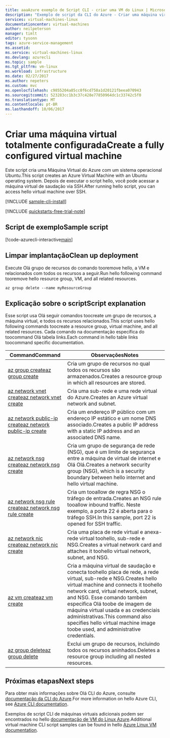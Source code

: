 ```yaml
---
title: aaaAzure exemplo de Script CLI - criar uma VM do Linux | Microsoft Docs
description: "Exemplo de script da CLI do Azure - Criar uma máquina virtual Linux"
services: virtual-machines-linux
documentationcenter: virtual-machines
author: neilpeterson
manager: timlt
editor: tysonn
tags: azure-service-management
ms.assetid: 
ms.service: virtual-machines-linux
ms.devlang: azurecli
ms.topic: sample
ms.tgt_pltfrm: vm-linux
ms.workload: infrastructure
ms.date: 02/27/2017
ms.author: nepeters
ms.custom: mvc
ms.openlocfilehash: c9855204a85cc0f6cd758a1d20121fbeea070943
ms.sourcegitcommit: 523283cc1b3c37c428e77850964dc1c33742c5f0
ms.translationtype: MT
ms.contentlocale: pt-BR
ms.lasthandoff: 10/06/2017
---
```

# <a name="create-a-fully-configured-virtual-machine"></a><span data-ttu-id="65877-103">Criar uma máquina virtual totalmente configurada</span><span class="sxs-lookup"><span data-stu-id="65877-103">Create a fully configured virtual machine</span></span>

<span data-ttu-id="65877-104">Este script cria uma Máquina Virtual do Azure com um sistema operacional Ubuntu.</span><span class="sxs-lookup"><span data-stu-id="65877-104">This script creates an Azure Virtual Machine with an Ubuntu operating system.</span></span> <span data-ttu-id="65877-105">Depois de executar o script hello, você pode acessar a máquina virtual de saudação via SSH.</span><span class="sxs-lookup"><span data-stu-id="65877-105">After running hello script, you can access hello virtual machine over SSH.</span></span>

[!INCLUDE [sample-cli-install](../../../includes/sample-cli-install.md)]

[!INCLUDE [quickstarts-free-trial-note](../../../includes/quickstarts-free-trial-note.md)]

## <a name="sample-script"></a><span data-ttu-id="65877-106">Script de exemplo</span><span class="sxs-lookup"><span data-stu-id="65877-106">Sample script</span></span>

[!code-azurecli-interactive[main](../../../cli_scripts/virtual-machine/create-vm-detailed/create-vm-detailed.sh "Quick Create VM")]

## <a name="clean-up-deployment"></a><span data-ttu-id="65877-107">Limpar implantação</span><span class="sxs-lookup"><span data-stu-id="65877-107">Clean up deployment</span></span> 

<span data-ttu-id="65877-108">Execute Olá grupo de recursos do comando tooremove hello, a VM e relacionados com todos os recursos a seguir.</span><span class="sxs-lookup"><span data-stu-id="65877-108">Run hello following command tooremove hello resource group, VM, and all related resources.</span></span>

```azurecli-interactive 
az group delete --name myResourceGroup
```

## <a name="script-explanation"></a><span data-ttu-id="65877-109">Explicação sobre o script</span><span class="sxs-lookup"><span data-stu-id="65877-109">Script explanation</span></span>

<span data-ttu-id="65877-110">Esse script usa Olá seguir comandos toocreate um grupo de recursos, a máquina virtual, e todos os recursos relacionados.</span><span class="sxs-lookup"><span data-stu-id="65877-110">This script uses hello following commands toocreate a resource group, virtual machine, and all related resources.</span></span> <span data-ttu-id="65877-111">Cada comando na documentação específica do toocommand Olá tabela links.</span><span class="sxs-lookup"><span data-stu-id="65877-111">Each command in hello table links toocommand specific documentation.</span></span>

| <span data-ttu-id="65877-112">Command</span><span class="sxs-lookup"><span data-stu-id="65877-112">Command</span></span> | <span data-ttu-id="65877-113">Observações</span><span class="sxs-lookup"><span data-stu-id="65877-113">Notes</span></span> |
|---|---|
| [<span data-ttu-id="65877-114">az group create</span><span class="sxs-lookup"><span data-stu-id="65877-114">az group create</span></span>](https://docs.microsoft.com/cli/azure/group#create) | <span data-ttu-id="65877-115">Cria um grupo de recursos no qual todos os recursos são armazenados.</span><span class="sxs-lookup"><span data-stu-id="65877-115">Creates a resource group in which all resources are stored.</span></span> |
| [<span data-ttu-id="65877-116">az network vnet create</span><span class="sxs-lookup"><span data-stu-id="65877-116">az network vnet create</span></span>](https://docs.microsoft.com/cli/azure/network/vnet#create) | <span data-ttu-id="65877-117">Cria uma sub-rede e uma rede virtual do Azure.</span><span class="sxs-lookup"><span data-stu-id="65877-117">Creates an Azure virtual network and subnet.</span></span> |
| [<span data-ttu-id="65877-118">az network public-ip create</span><span class="sxs-lookup"><span data-stu-id="65877-118">az network public-ip create</span></span>](https://docs.microsoft.com/cli/azure/network/public-ip#create) | <span data-ttu-id="65877-119">Cria um endereço IP público com um endereço IP estático e um nome DNS associado.</span><span class="sxs-lookup"><span data-stu-id="65877-119">Creates a public IP address with a static IP address and an associated DNS name.</span></span> |
| [<span data-ttu-id="65877-120">az network nsg create</span><span class="sxs-lookup"><span data-stu-id="65877-120">az network nsg create</span></span>](https://docs.microsoft.com/cli/azure/network/nsg#create) | <span data-ttu-id="65877-121">Cria um grupo de segurança de rede (NSG), que é um limite de segurança entre a máquina de virtual de internet e Olá Olá.</span><span class="sxs-lookup"><span data-stu-id="65877-121">Creates a network security group (NSG), which is a security boundary between hello internet and hello virtual machine.</span></span> |
| [<span data-ttu-id="65877-122">az network nsg rule create</span><span class="sxs-lookup"><span data-stu-id="65877-122">az network nsg rule create</span></span>](https://docs.microsoft.com/cli/azure/network/nsg/rule#create) | <span data-ttu-id="65877-123">Cria um tooallow de regra NSG o tráfego de entrada.</span><span class="sxs-lookup"><span data-stu-id="65877-123">Creates an NSG rule tooallow inbound traffic.</span></span> <span data-ttu-id="65877-124">Neste exemplo, a porta 22 é aberta para o tráfego SSH.</span><span class="sxs-lookup"><span data-stu-id="65877-124">In this sample, port 22 is opened for SSH traffic.</span></span> |
| [<span data-ttu-id="65877-125">az network nic create</span><span class="sxs-lookup"><span data-stu-id="65877-125">az network nic create</span></span>](https://docs.microsoft.com/cli/azure/network/nic#create) | <span data-ttu-id="65877-126">Cria uma placa de rede virtual e anexa-rede virtual toohello, sub-rede e NSG.</span><span class="sxs-lookup"><span data-stu-id="65877-126">Creates a virtual network card and attaches it toohello virtual network, subnet, and NSG.</span></span> |
| [<span data-ttu-id="65877-127">az vm create</span><span class="sxs-lookup"><span data-stu-id="65877-127">az vm create</span></span>](https://docs.microsoft.com/cli/azure/vm#create) | <span data-ttu-id="65877-128">Cria a máquina virtual de saudação e conecta toohello placa de rede, a rede virtual, sub-rede e NSG.</span><span class="sxs-lookup"><span data-stu-id="65877-128">Creates hello virtual machine and connects it toohello network card, virtual network, subnet, and NSG.</span></span> <span data-ttu-id="65877-129">Esse comando também especifica Olá toobe de imagem de máquina virtual usada e as credenciais administrativas.</span><span class="sxs-lookup"><span data-stu-id="65877-129">This command also specifies hello virtual machine image toobe used, and administrative credentials.</span></span>  |
| [<span data-ttu-id="65877-130">az group delete</span><span class="sxs-lookup"><span data-stu-id="65877-130">az group delete</span></span>](https://docs.microsoft.com/cli/azure/vm/extension#set) | <span data-ttu-id="65877-131">Exclui um grupo de recursos, incluindo todos os recursos aninhados.</span><span class="sxs-lookup"><span data-stu-id="65877-131">Deletes a resource group including all nested resources.</span></span> |

## <a name="next-steps"></a><span data-ttu-id="65877-132">Próximas etapas</span><span class="sxs-lookup"><span data-stu-id="65877-132">Next steps</span></span>

<span data-ttu-id="65877-133">Para obter mais informações sobre Olá CLI do Azure, consulte [documentação da CLI do Azure](https://docs.microsoft.com/cli/azure/overview).</span><span class="sxs-lookup"><span data-stu-id="65877-133">For more information on hello Azure CLI, see [Azure CLI documentation](https://docs.microsoft.com/cli/azure/overview).</span></span>

<span data-ttu-id="65877-134">Exemplos de script CLI de máquinas virtuais adicionais podem ser encontrados no hello [documentação de VM do Linux Azure](../linux/cli-samples.md?toc=%2fazure%2fvirtual-machines%2flinux%2ftoc.json).</span><span class="sxs-lookup"><span data-stu-id="65877-134">Additional virtual machine CLI script samples can be found in hello [Azure Linux VM documentation](../linux/cli-samples.md?toc=%2fazure%2fvirtual-machines%2flinux%2ftoc.json).</span></span>

